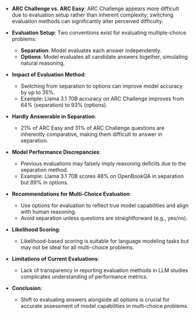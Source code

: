 - **ARC Challenge vs. ARC Easy**: ARC Challenge appears more difficult due to evaluation setup rather than inherent complexity; switching evaluation methods can significantly alter perceived difficulty.
  
- **Evaluation Setup**: Two conventions exist for evaluating multiple-choice problems:
  - **Separation**: Model evaluates each answer independently.
  - **Options**: Model evaluates all candidate answers together, simulating natural reasoning.

- **Impact of Evaluation Method**: 
  - Switching from separation to options can improve model accuracy by up to 35%.
  - Example: Llama 3.1 70B accuracy on ARC Challenge improves from 64% (separation) to 93% (options).

- **Hardly Answerable in Separation**: 
  - 21% of ARC Easy and 31% of ARC Challenge questions are inherently comparative, making them difficult to answer in separation.
  
- **Model Performance Discrepancies**: 
  - Previous evaluations may falsely imply reasoning deficits due to the separation method.
  - Example: Llama 3.1 70B scores 48% on OpenBookQA in separation but 89% in options.

- **Recommendations for Multi-Choice Evaluation**:
  - Use options for evaluation to reflect true model capabilities and align with human reasoning.
  - Avoid separation unless questions are straightforward (e.g., yes/no).

- **Likelihood Scoring**: 
  - Likelihood-based scoring is suitable for language modeling tasks but may not be ideal for all multi-choice problems.
  
- **Limitations of Current Evaluations**: 
  - Lack of transparency in reporting evaluation methods in LLM studies complicates understanding of performance metrics.
  
- **Conclusion**: 
  - Shift to evaluating answers alongside all options is crucial for accurate assessment of model capabilities in multi-choice problems.